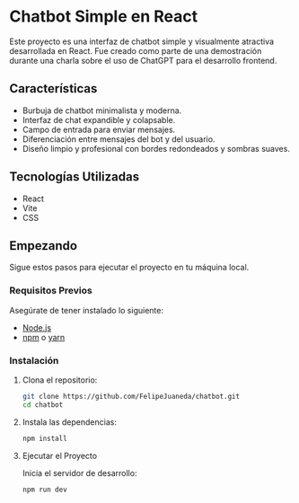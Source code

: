 # Chatbot Simple en React

Este proyecto es una interfaz de chatbot simple y visualmente atractiva desarrollada en React. Fue creado como parte de una demostración durante una charla sobre el uso de ChatGPT para el desarrollo frontend.

## Características

- Burbuja de chatbot minimalista y moderna.
- Interfaz de chat expandible y colapsable.
- Campo de entrada para enviar mensajes.
- Diferenciación entre mensajes del bot y del usuario.
- Diseño limpio y profesional con bordes redondeados y sombras suaves.

## Tecnologías Utilizadas

- React
- Vite
- CSS

## Empezando

Sigue estos pasos para ejecutar el proyecto en tu máquina local.

### Requisitos Previos

Asegúrate de tener instalado lo siguiente:

- [Node.js](https://nodejs.org/)
- [npm](https://www.npmjs.com/) o [yarn](https://yarnpkg.com/)

### Instalación

1. Clona el repositorio:

   ```bash
   git clone https://github.com/FelipeJuaneda/chatbot.git
   cd chatbot

2. Instala las dependencias:

   ```bash
   npm install
   
3. Ejecutar el Proyecto

   Inicia el servidor de desarrollo:
   ```bash
   npm run dev

